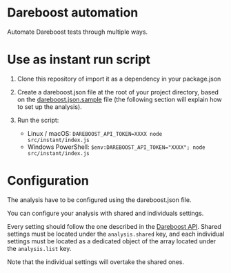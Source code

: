 # Dareboost automation

Automate Dareboost tests through multiple ways.

# Use as instant run script

1. Clone this repository of import it as a dependency in your package.json

2. Create a dareboost.json file at the root of your project directory, based on the [dareboost.json.sample](dareboost.json.sample) file (the following section will explain how to set up the analysis).

3. Run the script:
    * Linux / macOS: `DAREBOOST_API_TOKEN=XXXX node src/instant/index.js`
    * Windows PowerShell: `$env:DAREBOOST_API_TOKEN="XXXX"; node src/instant/index.js`

# Configuration

The analysis have to be configured using the dareboost.json file.

You can configure your analysis with shared and individuals settings.

Every setting should follow the one described in the [Dareboost API](https://www.dareboost.com/fr/documentation-api#analyse).
Shared settings must be located under the `analysis.shared` key, and each individual settings must be located as a dedicated object of the array located under the `analysis.list` key.

Note that the individual settings will overtake the shared ones.

